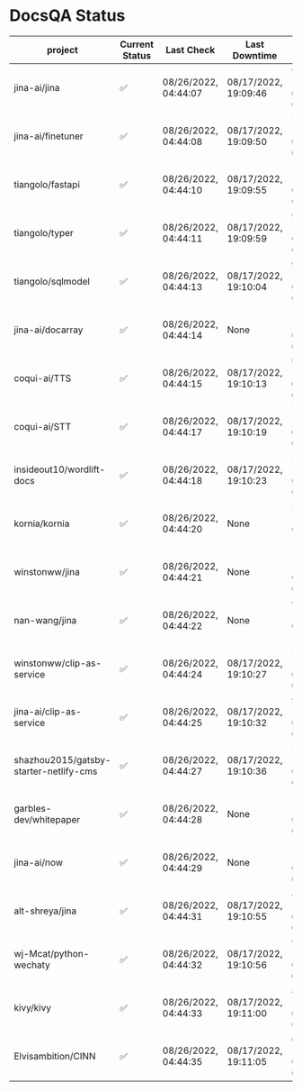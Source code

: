 # DocsQA Status

|               project                |Current Status|     Last Check     |   Last Downtime    |              % Uptime              |
|--------------------------------------|--------------|--------------------|--------------------|------------------------------------|
|jina-ai/jina                          |✅            |08/26/2022, 04:44:07|08/17/2022, 19:09:46|95.428 (since 08/15/2022, 07:09:42) |
|jina-ai/finetuner                     |✅            |08/26/2022, 04:44:08|08/17/2022, 19:09:50|70.669 (since 08/15/2022, 07:09:42) |
|tiangolo/fastapi                      |✅            |08/26/2022, 04:44:10|08/17/2022, 19:09:55|70.674 (since 08/15/2022, 07:09:42) |
|tiangolo/typer                        |✅            |08/26/2022, 04:44:11|08/17/2022, 19:09:59|90.141 (since 08/15/2022, 07:09:42) |
|tiangolo/sqlmodel                     |✅            |08/26/2022, 04:44:13|08/17/2022, 19:10:04|95.442 (since 08/15/2022, 07:09:42) |
|jina-ai/docarray                      |✅            |08/26/2022, 04:44:14|None                |100.000 (since 08/24/2022, 01:39:12)|
|coqui-ai/TTS                          |✅            |08/26/2022, 04:44:15|08/17/2022, 19:10:13|95.437 (since 08/15/2022, 07:09:42) |
|coqui-ai/STT                          |✅            |08/26/2022, 04:44:17|08/17/2022, 19:10:19|70.675 (since 08/15/2022, 07:09:42) |
|insideout10/wordlift-docs             |✅            |08/26/2022, 04:44:18|08/17/2022, 19:10:23|25.451 (since 08/15/2022, 07:09:42) |
|kornia/kornia                         |✅            |08/26/2022, 04:44:20|None                |33.625 (since 08/23/2022, 16:11:04) |
|winstonww/jina                        |✅            |08/26/2022, 04:44:21|None                |100.000 (since 08/26/2022, 04:43:59)|
|nan-wang/jina                         |✅            |08/26/2022, 04:44:22|None                |99.953 (since 08/24/2022, 15:11:24) |
|winstonww/clip-as-service             |✅            |08/26/2022, 04:44:24|08/17/2022, 19:10:27|70.678 (since 08/15/2022, 07:09:42) |
|jina-ai/clip-as-service               |✅            |08/26/2022, 04:44:25|08/17/2022, 19:10:32|95.447 (since 08/15/2022, 07:09:42) |
|shazhou2015/gatsby-starter-netlify-cms|✅            |08/26/2022, 04:44:27|08/17/2022, 19:10:36|70.677 (since 08/15/2022, 07:09:42) |
|garbles-dev/whitepaper                |✅            |08/26/2022, 04:44:28|None                |56.396 (since 08/24/2022, 01:39:12) |
|jina-ai/now                           |✅            |08/26/2022, 04:44:29|None                |100.000 (since 08/24/2022, 01:39:12)|
|alt-shreya/jina                       |✅            |08/26/2022, 04:44:31|08/17/2022, 19:10:55|89.392 (since 08/15/2022, 07:09:42) |
|wj-Mcat/python-wechaty                |✅            |08/26/2022, 04:44:32|08/17/2022, 19:10:56|94.065 (since 08/15/2022, 07:09:42) |
|kivy/kivy                             |✅            |08/26/2022, 04:44:33|08/17/2022, 19:11:00|89.394 (since 08/15/2022, 07:09:42) |
|Elvisambition/CINN                    |✅            |08/26/2022, 04:44:35|08/17/2022, 19:11:05|64.627 (since 08/15/2022, 07:09:42) |
